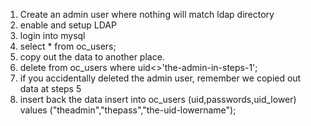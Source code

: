 1. Create an admin user where nothing will match ldap directory
2. enable and setup LDAP
3. login into mysql
4. select * from oc_users;
5. copy out the data to another place.
6. delete from oc_users where uid<>'the-admin-in-steps-1';
7. if you accidentally deleted the admin user, remember we copied out data at steps 5
8. insert back the data
insert into oc_users (uid,passwords,uid_lower) values ("theadmin","thepass","the-uid-lowername");